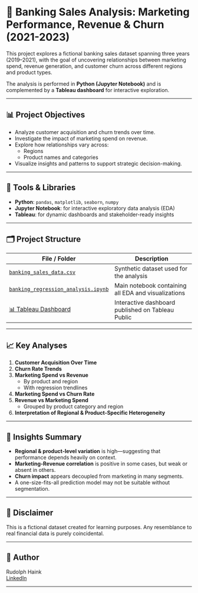# 🏦 Banking Sales Analysis: Marketing Performance, Revenue & Churn (2021-2023)

This project explores a fictional banking sales dataset spanning three years (2019–2021), with the goal of uncovering relationships between marketing spend, revenue generation, and customer churn across different regions and product types.

The analysis is performed in **Python (Jupyter Notebook)** and is complemented by a **Tableau dashboard** for interactive exploration.

---

## 📊 Project Objectives

- Analyze customer acquisition and churn trends over time.
- Investigate the impact of marketing spend on revenue.
- Explore how relationships vary across:
  - Regions
  - Product names and categories
- Visualize insights and patterns to support strategic decision-making.

---

## 🧰 Tools & Libraries

- **Python**: `pandas`, `matplotlib`, `seaborn`, `numpy`
- **Jupyter Notebook**: for interactive exploratory data analysis (EDA)
- **Tableau**: for dynamic dashboards and stakeholder-ready insights

---

## 🗂️ Project Structure

| File / Folder                             | Description                                           |
|------------------------------------------|-------------------------------------------------------|
| [`banking_sales_data.csv`](https://github.com/rudolphhaink/Financial-Product-Sales-Analysis/tree/main#:~:text=2%20days%20ago-,banking_sales_data.csv,-Add%20files%20via) | Synthetic dataset used for the analysis              |
| [`banking_regression_analysis.ipynb`](https://github.com/rudolphhaink/Financial-Product-Sales-Analysis/tree/main#:~:text=banking_regression_analysis.ipynb) | Main notebook containing all EDA and visualizations |
| [📊 Tableau Dashboard](https://public.tableau.com/app/profile/rudolph.haink/viz/BankingSalesAnalysisMarketingPerformanceRevenueChurn/OverviewDashboard)           | Interactive dashboard published on Tableau Public    |

---

## 📈 Key Analyses

1. **Customer Acquisition Over Time**
2. **Churn Rate Trends**
3. **Marketing Spend vs Revenue**  
   - By product and region  
   - With regression trendlines
4. **Marketing Spend vs Churn Rate**
5. **Revenue vs Marketing Spend**  
   - Grouped by product category and region
6. **Interpretation of Regional & Product-Specific Heterogeneity**

---

## 📌 Insights Summary

- **Regional & product-level variation** is high—suggesting that performance depends heavily on context.
- **Marketing-Revenue correlation** is positive in some cases, but weak or absent in others.
- **Churn impact** appears decoupled from marketing in many segments.
- A one-size-fits-all prediction model may not be suitable without segmentation.

---

## 🧪 Disclaimer

This is a fictional dataset created for learning purposes. Any resemblance to real financial data is purely coincidental.

---

## 👤 Author

Rudolph Haink  
[LinkedIn](https://www.linkedin.com/in/rudolph-haink-a5454564/)

---
